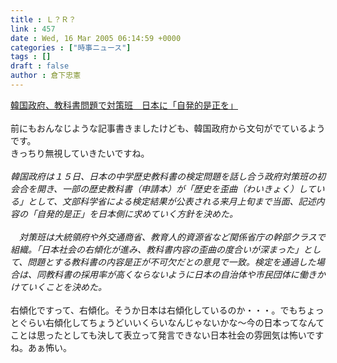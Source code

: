 ```yaml
---
title : Ｌ？Ｒ？
link : 457
date : Wed, 16 Mar 2005 06:14:59 +0000
categories : ["時事ニュース"]
tags : []
draft : false
author : 倉下忠憲
---
```


<A HREF="http://www.asahi.com/politics/update/0315/013.html" TARGET="_blank">韓国政府、教科書問題で対策班　日本に「自発的是正を」</A><BR><BR>前にもおんなじような記事書きましたけども、韓国政府から文句がでているようです。<BR>きっちり無視していきたいですね。<BR><BR><I>韓国政府は１５日、日本の中学歴史教科書の検定問題を話し合う政府対策班の初会合を開き、一部の歴史教科書（申請本）が「歴史を歪曲（わいきょく）している」として、文部科学省による検定結果が公表される来月上旬まで当面、記述内容の「自発的是正」を日本側に求めていく方針を決めた。 <BR><BR>　対策班は大統領府や外交通商省、教育人的資源省など関係省庁の幹部クラスで組織。「日本社会の右傾化が進み、教科書内容の歪曲の度合いが深まった」として、問題とする教科書の内容是正が不可欠だとの意見で一致。検定を通過した場合は、同教科書の採用率が高くならないように日本の自治体や市民団体に働きかけていくことを決めた。 </I><BR><BR>右傾化ですって、右傾化。そうか日本は右傾化しているのか・・・。でもちょっとぐらい右傾化してちょうどいいくらいなんじゃないかな～今の日本ってなんてことは思ったとしても決して表立って発言できない日本社会の雰囲気は怖いですね。あぁ怖い。<br><br>
